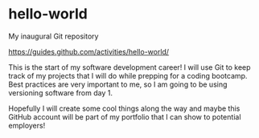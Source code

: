 # hello-world
My inaugural Git repository

https://guides.github.com/activities/hello-world/

This is the start of my software development career!  I will use Git to keep track of my projects that I will do while prepping for a coding bootcamp.  Best practices are very important to me, so I am going to be using versioning software from day 1.

Hopefully I will create some cool things along the way and maybe this GitHub account will be part of my portfolio that I can show to potential employers! 
